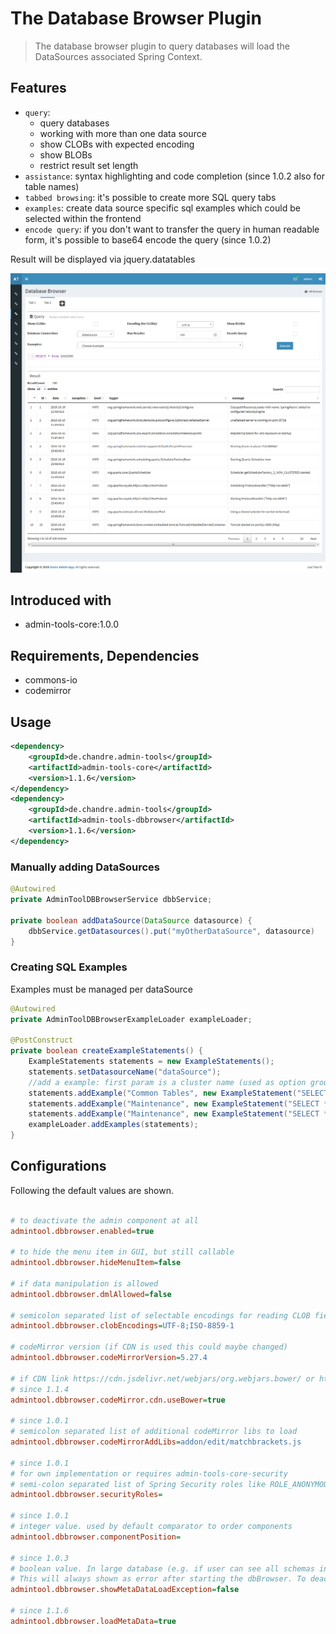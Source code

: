 # The Database Browser Plugin
> The database browser plugin to query databases
> will load the DataSources associated Spring Context.


## Features
* `query`: 
  * query databases
  * working with more than one data source
  * show CLOBs with expected encoding
  * show BLOBs
  * restrict result set length
* `assistance`: syntax highlighting and code completion (since 1.0.2 also for table names)
* `tabbed browsing`: it's possible to create more SQL query tabs
* `examples`: create data source specific sql examples which could be selected within the frontend 
* `encode query`: if you don't want to transfer the query in human readable form, it's possible to base64 encode the query (since 1.0.2)

Result will be displayed via jquery.datatables 

![Preview image](doc/screen_dbbrowser_org2.png?raw=true "AdminTool Database-Browser UI")

## Introduced with
* admin-tools-core:1.0.0

## Requirements, Dependencies
* commons-io
* codemirror

## Usage

```xml
<dependency>
	<groupId>de.chandre.admin-tools</groupId>
	<artifactId>admin-tools-core</artifactId>
	<version>1.1.6</version>
</dependency>
<dependency>
	<groupId>de.chandre.admin-tools</groupId>
	<artifactId>admin-tools-dbbrowser</artifactId>
	<version>1.1.6</version>
</dependency>
```

### Manually adding DataSources

```java
@Autowired
private AdminToolDBBrowserService dbbService;

private boolean addDataSource(DataSource datasource) {
	dbbService.getDatasources().put("myOtherDataSource", datasource)
}
```

### Creating SQL Examples 
Examples must be managed per dataSource

```java
@Autowired
private AdminToolDBBrowserExampleLoader exampleLoader;

@PostConstruct
private boolean createExampleStatements() {
	ExampleStatements statements = new ExampleStatements();
	statements.setDatasourceName("dataSource");
	//add a example: first param is a cluster name (used as option group in UI), secend param is the example itself with a name and the statement
	statements.addExample("Common Tables", new ExampleStatement("SELECT * from LOGGING", "Select all from Logging table"));
	statements.addExample("Maintenance", new ExampleStatement("SELECT * from SCHEMA_VERSION", "Show Flyway migrations"));
	statements.addExample("Maintenance", new ExampleStatement("SELECT * from USER_JOBS", "Show database jobs"));
	exampleLoader.addExamples(statements);
}
```

## Configurations

Following the default values are shown.	
```ini

# to deactivate the admin component at all
admintool.dbbrowser.enabled=true

# to hide the menu item in GUI, but still callable
admintool.dbbrowser.hideMenuItem=false

# if data manipulation is allowed 
admintool.dbbrowser.dmlAllowed=false

# semicolon separated list of selectable encodings for reading CLOB fields
admintool.dbbrowser.clobEncodings=UTF-8;ISO-8859-1

# codeMirror version (if CDN is used this could maybe changed)
admintool.dbbrowser.codeMirrorVersion=5.27.4

# if CDN link https://cdn.jsdelivr.net/webjars/org.webjars.bower/ or https://cdn.jsdelivr.net/webjars/ should be used
# since 1.1.4
admintool.dbbrowser.codeMirror.cdn.useBower=true

# since 1.0.1
# semicolon separated list of additional codeMirror libs to load 
admintool.dbbrowser.codeMirrorAddLibs=addon/edit/matchbrackets.js

# since 1.0.1
# for own implementation or requires admin-tools-core-security
# semi-colon separated list of Spring Security roles like ROLE_ANONYMOUS;ROLE_ADMIN
admintool.dbbrowser.securityRoles=

# since 1.0.1
# integer value. used by default comparator to order components
admintool.dbbrowser.componentPosition=

# since 1.0.3
# boolean value. In large database (e.g. if user can see all schemas in an oracle) a exception could happen while fetching metadata.
# This will always shown as error after starting the dbBrowser. To deactivate this error message ste this to true.
admintool.dbbrowser.showMetaDataLoadException=false

# since 1.1.6
admintool.dbbrowser.loadMetaData=true

```